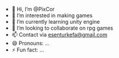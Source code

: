- 👋 Hi, I’m @PixCor
- 👀 I’m interested in making games
- 🌱 I’m currently learning unity engine
- 💞️ I’m looking to collaborate on rpg games
- 📫 Contact via esenturkefa@gmail.com
- 😄 Pronouns: ...
- ⚡ Fun fact: ...

<!---
PixCor/PixCor is a ✨ special ✨ repository because its `README.md` (this file) appears on your GitHub profile.
You can click the Preview link to take a look at your changes.
--->
